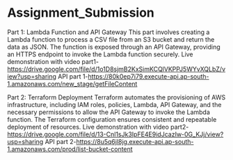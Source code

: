 # Assignment_Submission

Part 1: Lambda Function and API Gateway
This part involves creating a Lambda function to process a CSV file from an S3 bucket and return the data as JSON. The function is exposed through an API Gateway, providing an HTTPS endpoint to invoke the Lambda function securely.
Live demonstration with video part1-https://drive.google.com/file/d/1o1D8sjmB2KxSimKCQlVKPPJ5WYvXQLbZ/view?usp=sharing
API  part 1-https://80k0ep7i79.execute-api.ap-south-1.amazonaws.com/new_stage/getFileContent

Part 2: Terraform Deployment
Terraform automates the provisioning of AWS infrastructure, including IAM roles, policies, Lambda, API Gateway, and the necessary permissions to allow the API Gateway to invoke the Lambda function. The Terraform configuration ensures consistent and repeatable deployment of resources.
Live demonstration with video part2-https://drive.google.com/file/d/13-Cnl1sJk3IpFE4E9idJcazIw-0G_KJj/view?usp=sharing
API  part 2-https://8u5q6jl8jg.execute-api.ap-south-1.amazonaws.com/prod/list-bucket-content
